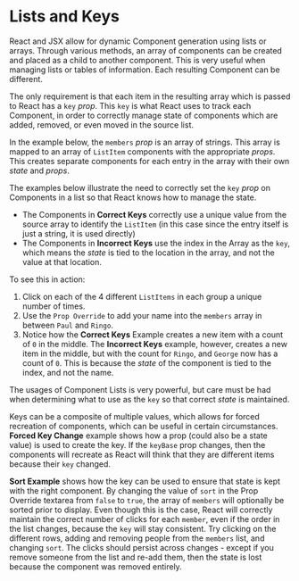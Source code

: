 # Lists and Keys

React and JSX allow for dynamic Component generation using lists or arrays. Through various methods, an array of components can be created and placed as a child to another component. This is very useful when managing lists or tables of information. Each resulting Component can be different.

The only requirement is that each item in the resulting array which is passed to React has a `key` _prop_. This `key` is what React uses to track each Component, in order to correctly manage state of components which are added, removed, or even moved in the source list.

In the example below, the `members` _prop_ is an array of strings. This array is mapped to an array of `ListItem` components with the appropriate _props_. This creates separate components for each entry in the array with their own _state_ and _props_.

The examples below illustrate the need to correctly set the `key` _prop_ on Components in a list so that React knows how to manage the state. 
* The Components in __Correct Keys__ correctly use a unique value from the source array to identify the `ListItem` (in this case since the entry itself is just a string, it is used directly)
* The Components in __Incorrect Keys__ use the index in the Array as the `key`, which means the _state_ is tied to the location in the array, and not the value at that location.

To see this in action:
1. Click on each of the 4 different `ListItems` in each group a unique number of times.
1. Use the `Prop Override` to add your name into the `members` array in between `Paul` and `Ringo`.
1. Notice how the __Correct Keys__ Example creates a new item with a count of `0` in the middle. The __Incorrect Keys__ example, however, creates a new item in the middle, but with the count for `Ringo`, and `George` now has a count of `0`. This is because the _state_ of the component is tied to the index, and not the name.

The usages of Component Lists is very powerful, but care must be had when determining what to use as the `key` so that correct _state_ is maintained.

Keys can be a composite of multiple values, which allows for forced recreation of components, which can be useful in certain circumstances. __Forced Key Change__ example shows how a prop (could also be a state value) is used to create the key. If the `keyBase` prop changes, then the components will recreate as React will think that they are different items because their `key` changed.

__Sort Example__ shows how the key can be used to ensure that state is kept with the right component. By changing the value of `sort` in the Prop Override textarea from `false` to `true`, the array of `members` will optionally be sorted prior to display. Even though this is the case, React will correctly maintain the correct number of clicks for each `member`, even if the order in the list changes, because the `key` will stay consistent. Try clicking on the different rows, adding and removing people from the `members` list, and changing `sort`. The clicks should persist across changes - except if you remove someone from the list and re-add them, then the state is lost because the component was removed entirely.